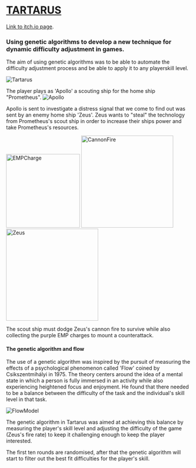 # [TARTARUS](https://stephen-callum.itch.io/tartarus/devlog/136181/game-launch)

[Link to itch.io page](https://stephen-callum.itch.io/tartarus/devlog/136181/game-launch).

### Using genetic algorithms to develop a new technique for dynamic difficulty adjustment in games.

The aim of using genetic algorithms was to be able to automate the difficulty adjustment process
and be able to apply it to any playerskill level.

![Tartarus](https://imgur.com/Ztg9X7V.jpg)

The player plays as 'Apollo' a scouting ship for the home ship "Prometheus".
![Apollo](https://imgur.com/k73Fy0T.jpg)

Apollo is sent to investigate a distress signal that we come to find out was sent by an enemy home ship 'Zeus'.
Zeus wants to "steal" the technology from Prometheus's scout ship in order to increase their ships power and take Prometheus's resources.

<img src="https://imgur.com/77l4kdJ.jpg" alt="EMPCharge" width="200" height="200"/> <img src="https://imgur.com/aygxdcQ.jpg" alt="CannonFire" width="250" height="250"/> <img src="https://imgur.com/UqKYQlP.jpg" alt="Zeus" width="250" height="250"/>

The scout ship must dodge Zeus's cannon fire to survive while also collecting the purple EMP charges to mount a counterattack.

#### The genetic algorithm and flow

The use of a genetic algorithm was inspired by the pursuit of measuring the effects of a psychological phenomenon called 'Flow' coined by
Csikszentmihályi in 1975. The theory centers around the idea of a mental state in which a person is fully immersed in an activity while also
experiencing heightened focus and enjoyment. He found that there needed to be a balance between the difficulty of the task and the individual's skill level in that task.

![FlowModel](https://imgur.com/ilc9NHW.jpg)

The genetic algorithm in Tartarus was aimed at achieving this balance by measuring the player's skill level and adjusting the difficulty of the game (Zeus's fire rate)
to keep it challenging enough to keep the player interested.

The first ten rounds are randomised, after that the genetic algorithm will start to filter out the best fit difficulties for the player's skill.
